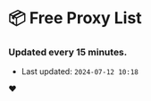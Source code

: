 # :package: Free Proxy List
### Updated every 15 minutes.

- Last updated: `2024-07-12 10:18`

:heart:
